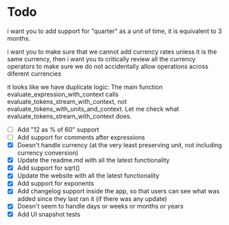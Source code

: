 # Todo 

i want you to add support for "quarter" as a unit of time, it is equivalent to 3 months.

i want you to make sure that we cannot add currency rates unless it is the same currency, then i want you to critically review all the currency operators to make sure we do not accidentally allow operations across diferent currencies

it looks like we have duplicate logic:  The main function evaluate_expression_with_context calls evaluate_tokens_stream_with_context,
  not evaluate_tokens_with_units_and_context. Let me check what evaluate_tokens_stream_with_context does.

- [ ] Add "12 as % of 60" support
- [ ] Add support for comments after expressions
- [x] Doesn't handle currency (at the very least preserving unit, not including currency conversion)
- [x] Update the readme.md with all the latest functionality
- [x] Add support for sqrt()
- [x] Update the website with all the latest functionality
- [x] Add support for exponents
- [x] Add changelog support inside the app, so that users can see what was added since they last ran it (if there was any update)
- [x] Doesn't seem to handle days or weeks or months or years
- [x] Add UI snapshot tests
